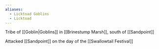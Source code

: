 ```yaml
---
aliases:
  - Licktoad Goblins
  - Licktoad
---
```


Tribe of [[Goblin|Goblins]] in [[Brinestump Marsh]], south of [[Sandpoint]]

Attacked [[Sandpoint]] on the day of the [[Swallowtail Festival]]

